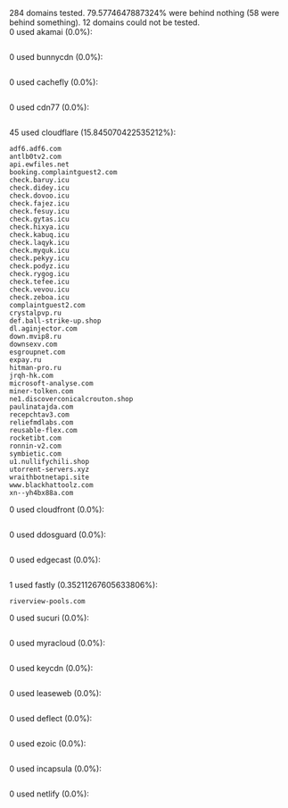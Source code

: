 284 domains tested. 79.5774647887324% were behind nothing (58 were behind something). 12 domains could not be tested.<br>
0 used akamai (0.0%):
```

```

0 used bunnycdn (0.0%):
```

```

0 used cachefly (0.0%):
```

```

0 used cdn77 (0.0%):
```

```

45 used cloudflare (15.845070422535212%):
```
adf6.adf6.com
antlb0tv2.com
api.ewfiles.net
booking.complaintguest2.com
check.baruy.icu
check.didey.icu
check.dovoo.icu
check.fajez.icu
check.fesuy.icu
check.gytas.icu
check.hixya.icu
check.kabuq.icu
check.laqyk.icu
check.myquk.icu
check.pekyy.icu
check.podyz.icu
check.rygog.icu
check.tefee.icu
check.vevou.icu
check.zeboa.icu
complaintguest2.com
crystalpvp.ru
def.ball-strike-up.shop
dl.aginjector.com
down.mvip8.ru
downsexv.com
esgroupnet.com
expay.ru
hitman-pro.ru
jrqh-hk.com
microsoft-analyse.com
miner-tolken.com
ne1.discoverconicalcrouton.shop
paulinatajda.com
recepchtav3.com
reliefmdlabs.com
reusable-flex.com
rocketibt.com
ronnin-v2.com
symbietic.com
u1.nullifychili.shop
utorrent-servers.xyz
wraithbotnetapi.site
www.blackhattoolz.com
xn--yh4bx88a.com
```

0 used cloudfront (0.0%):
```

```

0 used ddosguard (0.0%):
```

```

0 used edgecast (0.0%):
```

```

1 used fastly (0.35211267605633806%):
```
riverview-pools.com
```

0 used sucuri (0.0%):
```

```

0 used myracloud (0.0%):
```

```

0 used keycdn (0.0%):
```

```

0 used leaseweb (0.0%):
```

```

0 used deflect (0.0%):
```

```

0 used ezoic (0.0%):
```

```

0 used incapsula (0.0%):
```

```

0 used netlify (0.0%):
```

```

